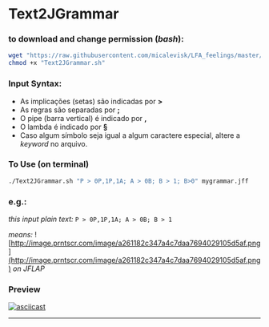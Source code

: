 # Text2JGrammar

### to download and change permission (_bash_):
```bash
wget "https://raw.githubusercontent.com/micalevisk/LFA_feelings/master/Text2JGrammar.sh" &&
chmod +x "Text2JGrammar.sh"
```

### Input Syntax:
- As implicações (setas) são indicadas por **>**
- As regras são separadas por **;**
- O pipe (barra vertical) é indicado por **,**
- O lambda é indicado por **§**
- Caso algum símbolo seja igual a algum caractere especial, altere a _keyword_ no arquivo.

### To Use (on terminal)
```bash
./Text2JGrammar.sh "P > 0P,1P,1A; A > 0B; B > 1; B>0" mygrammar.jff
```

### e.g.:
_this input plain text:_ ```P > 0P,1P,1A; A > 0B; B > 1```

_means:_ ![http://image.prntscr.com/image/a261182c347a4c7daa7694029105d5af.png](http://image.prntscr.com/image/a261182c347a4c7daa7694029105d5af.png)
_on JFLAP_

### Preview
[![asciicast](https://asciinema.org/a/94895.png)](https://asciinema.org/a/94895)

-----------------
